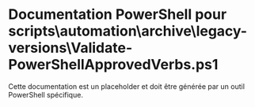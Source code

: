 # Documentation PowerShell pour scripts\automation\archive\legacy-versions\Validate-PowerShellApprovedVerbs.ps1

Cette documentation est un placeholder et doit être générée par un outil PowerShell spécifique.
